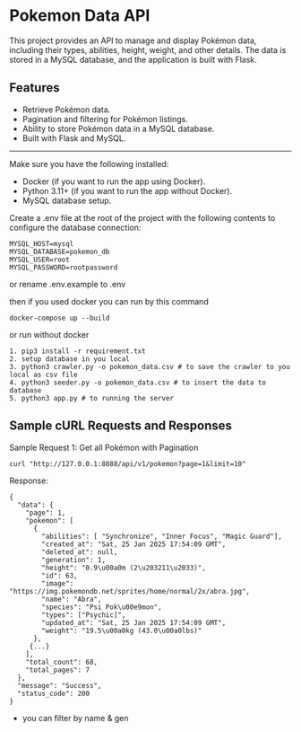 
# Pokemon Data API
This project provides an API to manage and display Pokémon data, including their types, abilities, height, weight, and other details. The data is stored in a MySQL database, and the application is built with Flask.

## Features
- Retrieve Pokémon data.
- Pagination and filtering for Pokémon listings.
- Ability to store Pokémon data in a MySQL database.
- Built with Flask and MySQL.

---

Make sure you have the following installed:
- Docker (if you want to run the app using Docker).
- Python 3.11+ (if you want to run the app without Docker).
- MySQL database setup.

Create a .env file at the root of the project with the following contents to configure the database connection:

```
MYSQL_HOST=mysql
MYSQL_DATABASE=pokemon_db
MYSQL_USER=root
MYSQL_PASSWORD=rootpassword
```

or rename .env.example to .env

then if you used docker you can run by this command
```
docker-compose up --build
```

or run without docker

```
1. pip3 install -r requirement.txt
2. setup database in you local
3. python3 crawler.py -o pokemon_data.csv # to save the crawler to you local as csv file
4. python3 seeder.py -o pokemon_data.csv # to insert the data to database
5. python3 app.py # to running the server
```

## Sample cURL Requests and Responses
Sample Request 1: Get all Pokémon with Pagination

`curl "http://127.0.0.1:8888/api/v1/pokemon?page=1&limit=10"`

Response:
```
{
  "data": {
    "page": 1,
    "pokemon": [
      {
        "abilities": [ "Synchronize", "Inner Focus", "Magic Guard"],
        "created_at": "Sat, 25 Jan 2025 17:54:09 GMT",
        "deleted_at": null,
        "generation": 1,
        "height": "0.9\u00a0m (2\u203211\u2033)",
        "id": 63,
        "image": "https://img.pokemondb.net/sprites/home/normal/2x/abra.jpg",
        "name": "Abra",
        "species": "Psi Pok\u00e9mon",
        "types": ["Psychic]",
        "updated_at": "Sat, 25 Jan 2025 17:54:09 GMT",
        "weight": "19.5\u00a0kg (43.0\u00a0lbs)"
      },
     {...}
    ],
    "total_count": 68,
    "total_pages": 7
  },
  "message": "Success",
  "status_code": 200
}
```

* you can filter by name & gen
